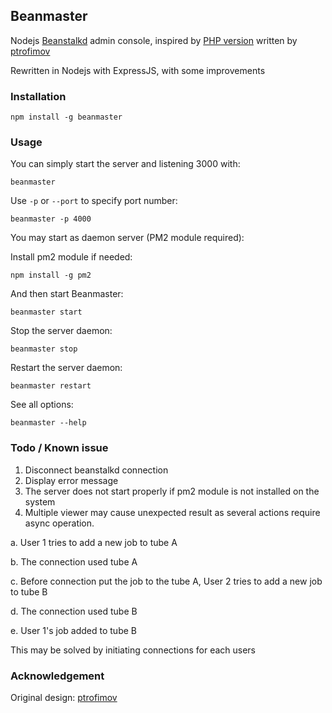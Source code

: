 ## Beanmaster

Nodejs [Beanstalkd](http://kr.github.io/beanstalkd/) admin console, inspired by [PHP version](https://github.com/ptrofimov/beanstalk_console) written by [ptrofimov](https://github.com/ptrofimov)

Rewritten in Nodejs with ExpressJS, with some improvements

### Installation

```
npm install -g beanmaster
```

### Usage

You can simply start the server and listening 3000 with:

```
beanmaster
```

Use `-p` or `--port` to specify port number:

```
beanmaster -p 4000
```

You may start as daemon server (PM2 module required):

Install pm2 module if needed:

```
npm install -g pm2
```

And then start Beanmaster:


```
beanmaster start
```

Stop the server daemon:

```
beanmaster stop
```

Restart the server daemon:

```
beanmaster restart
```

See all options:

```
beanmaster --help
```


### Todo / Known issue

1. Disconnect beanstalkd connection
2. Display error message
3. The server does not start properly if pm2 module is not installed on the system
4. Multiple viewer may cause unexpected result as several actions require async operation.

  a. User 1 tries to add a new job to tube A

  b. The connection used tube A
  
  c. Before connection put the job to the tube A, User 2 tries to add a new job to tube B
  
  d. The connection used tube B
  
  e. User 1's job added to tube B

  This may be solved by initiating connections for each users

### Acknowledgement

Original design: [ptrofimov](https://github.com/ptrofimov)
